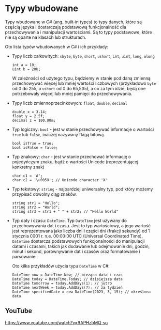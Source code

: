 # Typy wbudowane

Typy wbudowane w C# (ang. built-in types) to typy danych, które są częścią języka i dostarczają podstawową funkcjonalność dla przechowywania i manipulacji wartościami. Są to typy podstawowe, które nie są oparte na klasach lub strukturach.

Oto lista typów wbudowanych w C# i ich przykłady:

- Typy liczb całkowitych: `sbyte`, `byte`, `short`, `ushort`, `int`, `uint`, `long`, `ulong`

    ```
    int a = 10;
    uint b = 20U;
    ```

    W zależności od użytego typu, będziemy w stanie pod daną zmienną przechowywać więcej lub mniej wartości liczbowych (przykładowo `byte` od 0 do 255, a `ushort` od 0 do 65,535), a co za tym idzie, będą one potrzebowały więcej lub mniej pamięci do przechowywania.

- Typy liczb zmiennoprzecinkowych: `float`, `double`, `decimal`
    ```
    double x = 3.14;
    float y = 2.5f;
    decimal z = 100.00m;
    ```
- Typ logiczny: `bool` - jest w stanie przechowywać informacje o wartości `true` lub `false`, inaczej nazywany flagą bitową.
    ```
    bool isTrue = true;
    bool isFalse = false;
    ```
- Typ znakowy: `char` - jest w stanie przechować informację o pojedyńczym znaku, bądź o wartości Unicode (reprezentującej konkretny znak)
    ```
    char c1 = 'A';
    char c2 = '\u0058'; // Unicode character 'X'
    ```
- Typ tekstowy: `string` - najbardziej uniwersalny typ, pod który możemy przypisać dowolny ciąg znaków. 

    ```
    string str1 = "Hello";
    string str2 = "World";
    string str3 = str1 + " " + str2; // "Hello World"
    ```
- Typ daty i czasu: `DateTime`. Typ `DateTime` jest używany do przechowywania dat i czasu. Jest to typ wartościowy, a jego wartość jest reprezentowana jako liczba dni i części dni (frakcji sekundy) od 1 stycznia 0001 r. n.e. 00:00:00 UTC (Universal Coordinated Time). `DateTime` dostarcza podstawowych funkcjonalności do manipulacji datami i czasami, takich jak dodawanie lub odejmowanie dni, godzin, minut i sekund, porównywanie dat i czasów oraz formatowanie i parsowanie. 

    Oto kilka przykładów użycia typu `DateTime` w C#:

    ```
    DateTime now = DateTime.Now; // bieżąca data i czas
    DateTime today = DateTime.Today; // dzisiejsza data
    DateTime tomorrow = today.AddDays(1); // jutro
    DateTime nextWeek = today.AddDays(7); // za tydzień
    DateTime specifiedDate = new DateTime(2023, 3, 15); // określona data
    ```

## YouTube
https://www.youtube.com/watch?v=9APHzbMQ-so